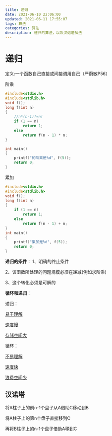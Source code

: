 ```yaml
---
title: 递归
date: 2021-06-10 22:06:00
updated: 2021-06-11 17:55:07
tags: 算法
categories: 算法
description: 递归的算法，以及汉诺塔解法
---
```


# 递归
定义:一个函数自己直接或间接调用自己（严蔚敏P56）

阶乘

```c
#include<stdio.h>
#include<stdlib.h>
void f();
long f(int n)
{
	//n*(n-1)!=n!
	if (1 == n)
		return 1;
	else
		return f(n - 1) * n;
}

int main()
{
	printf("的阶乘是%d", f(5));
	return 0;
}
```

累加

```c
#include<stdio.h>
#include<stdlib.h>
void f();
long f(int n)
{
	if (1 == n)
		return 1;
	else
		return f(n - 1) + n;
}
int main()
{
	printf("累加是%d", f(5));
	return 0;
}
```

**递归的条件**：
1、明确的终止条件

2、该函数所处理的问题规模必须在递减(例如求阶乘)

3、这个转化必须是可解的

**循环和递归**：

递归：

<u>易于理解</u>

<u>速度慢</u>

<u>存储空间大</u>

循环：

<u>不易理解</u>

<u>速度快</u>

<u>浪费空间少</u>

## 汉诺塔

将A柱子上的前n-1个盘子从A借助C移动到B

将A柱子上的第n个盘子直接移到C

再将B柱子上的n-1个盘子借助A移到C

